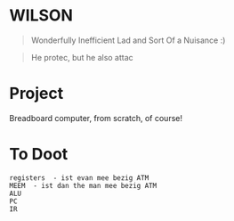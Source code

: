 # WILSON
> Wonderfully Inefficient Lad and Sort Of a Nuisance :)

> He protec, but he also attac

#  Project
Breadboard computer, from scratch, of course!


# To Doot
```
registers  - ist evan mee bezig ATM
MEEM  - ist dan the man mee bezig ATM
ALU
PC
IR
```
